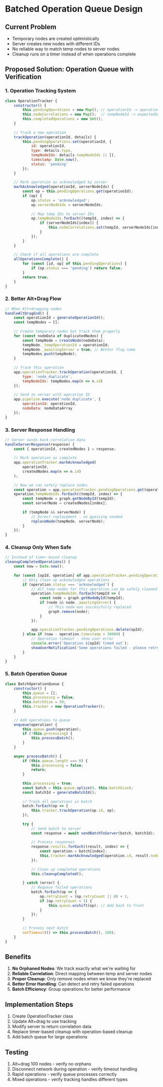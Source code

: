 # Batched Operation Queue Design

## Current Problem
- Temporary nodes are created optimistically
- Server creates new nodes with different IDs
- No reliable way to match temp nodes to server nodes
- Cleanup runs on a timer instead of when operations complete

## Proposed Solution: Operation Queue with Verification

### 1. Operation Tracking System
```javascript
class OperationTracker {
    constructor() {
        this.pendingOperations = new Map(); // operationId -> operation details
        this.nodeCorrelations = new Map();  // tempNodeId -> expectedServerResponse
        this.completedOperations = new Set();
    }
    
    // Track a new operation
    trackOperation(operationId, details) {
        this.pendingOperations.set(operationId, {
            id: operationId,
            type: details.type,
            tempNodeIds: details.tempNodeIds || [],
            timestamp: Date.now(),
            status: 'pending'
        });
    }
    
    // Mark operation as acknowledged by server
    markAcknowledged(operationId, serverNodeIds) {
        const op = this.pendingOperations.get(operationId);
        if (op) {
            op.status = 'acknowledged';
            op.serverNodeIds = serverNodeIds;
            
            // Map temp IDs to server IDs
            op.tempNodeIds.forEach((tempId, index) => {
                if (serverNodeIds[index]) {
                    this.nodeCorrelations.set(tempId, serverNodeIds[index]);
                }
            });
        }
    }
    
    // Check if all operations are complete
    allOperationsComplete() {
        for (const [id, op] of this.pendingOperations) {
            if (op.status === 'pending') return false;
        }
        return true;
    }
}
```

### 2. Better Alt+Drag Flow
```javascript
// When Alt+dragging nodes
handleAltDragEnd() {
    const operationId = generateOperationId();
    const tempNodes = [];
    
    // Create temporary nodes but track them properly
    for (const nodeData of duplicatedNodes) {
        const tempNode = createNode(nodeData);
        tempNode._tempOperationId = operationId;
        tempNode._awaitingServer = true; // Better flag name
        tempNodes.push(tempNode);
    }
    
    // Track this operation
    app.operationTracker.trackOperation(operationId, {
        type: 'node_duplicate',
        tempNodeIds: tempNodes.map(n => n.id)
    });
    
    // Send to server with operation ID
    app.pipeline.execute('node_duplicate', {
        operationId: operationId,
        nodeData: nodeDataArray
    });
}
```

### 3. Server Response Handling
```javascript
// Server sends back correlation data
handleServerResponse(response) {
    const { operationId, createdNodes } = response;
    
    // Mark operation as complete
    app.operationTracker.markAcknowledged(
        operationId, 
        createdNodes.map(n => n.id)
    );
    
    // Now we can safely replace nodes
    const operation = app.operationTracker.pendingOperations.get(operationId);
    operation.tempNodeIds.forEach((tempId, index) => {
        const tempNode = graph.getNodeById(tempId);
        const serverNode = createdNodes[index];
        
        if (tempNode && serverNode) {
            // Direct replacement - no guessing needed
            replaceNode(tempNode, serverNode);
        }
    });
}
```

### 4. Cleanup Only When Safe
```javascript
// Instead of timer-based cleanup
cleanupCompletedOperations() {
    const now = Date.now();
    
    for (const [opId, operation] of app.operationTracker.pendingOperations) {
        // Only clean up acknowledged operations
        if (operation.status === 'acknowledged') {
            // All temp nodes for this operation can be safely cleaned
            operation.tempNodeIds.forEach(tempId => {
                const node = graph.getNodeById(tempId);
                if (node && node._awaitingServer) {
                    // This node was successfully replaced
                    graph.remove(node);
                }
            });
            
            app.operationTracker.pendingOperations.delete(opId);
        } else if (now - operation.timestamp > 30000) {
            // Operation timeout - show user error
            console.error(`Operation ${opId} timed out`);
            showUserNotification('Some operations failed - please retry');
        }
    }
}
```

### 5. Batch Operation Queue
```javascript
class BatchOperationQueue {
    constructor() {
        this.queue = [];
        this.processing = false;
        this.batchSize = 50;
        this.tracker = new OperationTracker();
    }
    
    // Add operations to queue
    enqueue(operation) {
        this.queue.push(operation);
        if (!this.processing) {
            this.processBatch();
        }
    }
    
    async processBatch() {
        if (this.queue.length === 0) {
            this.processing = false;
            return;
        }
        
        this.processing = true;
        const batch = this.queue.splice(0, this.batchSize);
        const batchId = generateBatchId();
        
        // Track all operations in batch
        batch.forEach(op => {
            this.tracker.trackOperation(op.id, op);
        });
        
        try {
            // Send batch to server
            const response = await sendBatchToServer(batch, batchId);
            
            // Process responses
            response.results.forEach((result, index) => {
                const operation = batch[index];
                this.tracker.markAcknowledged(operation.id, result.nodeIds);
            });
            
            // Clean up completed operations
            this.cleanupCompleted();
            
        } catch (error) {
            // Requeue failed operations
            batch.forEach(op => {
                op.retryCount = (op.retryCount || 0) + 1;
                if (op.retryCount < 3) {
                    this.queue.unshift(op); // Add back to front
                }
            });
        }
        
        // Process next batch
        setTimeout(() => this.processBatch(), 100);
    }
}
```

## Benefits

1. **No Orphaned Nodes**: We track exactly what we're waiting for
2. **Reliable Correlation**: Direct mapping between temp and server nodes
3. **Proper Cleanup**: Only remove nodes when we know they're replaced
4. **Better Error Handling**: Can detect and retry failed operations
5. **Batch Efficiency**: Group operations for better performance

## Implementation Steps

1. Create OperationTracker class
2. Update Alt+drag to use tracking
3. Modify server to return correlation data
4. Replace timer-based cleanup with operation-based cleanup
5. Add batch queue for large operations

## Testing

1. Alt+drag 100 nodes - verify no orphans
2. Disconnect network during operation - verify timeout handling
3. Rapid operations - verify queue processes correctly
4. Mixed operations - verify tracking handles different types